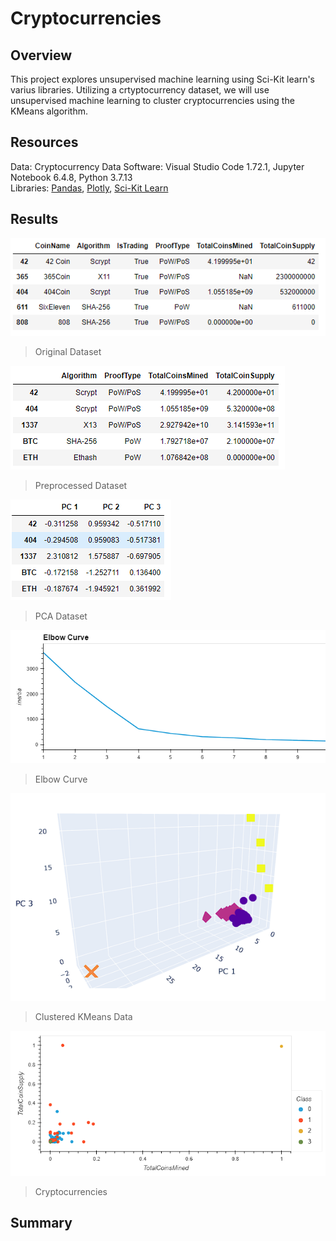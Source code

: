 # Cryptocurrencies
## Overview
This project explores unsupervised machine learning using Sci-Kit learn's varius libraries. Utilizing a crtyptocurrency dataset, we will use unsupervised machine learning to cluster cryptocurrencies using the KMeans algorithm. 

## Resources
Data: Cryptocurrency Data
Software: Visual Studio Code 1.72.1, Jupyter Notebook 6.4.8, Python 3.7.13  
Libraries: [Pandas](https://pandas.pydata.org/docs/), [Plotly](https://plotly.com/python/), [Sci-Kit Learn](https://scikit-learn.org/stable/)

## Results
![](Images/Original_Dataset.PNG)
> Original Dataset

![](Images/Preprocessed_Dataset.PNG)
> Preprocessed Dataset

![](Images/PCA_dataset.PNG)
> PCA Dataset

![](Images/Inertia.PNG)
> Elbow Curve

![](Images/3D_Plot.PNG)
> Clustered KMeans Data

![](Images/Clustered_Coins.PNG)
> Cryptocurrencies


## Summary
